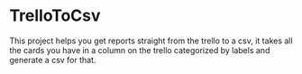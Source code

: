 # TrelloToCsv

This project helps you get reports straight from the trello to a csv, it takes all the cards you have in a column on the trello categorized by labels and generate a csv for that.
